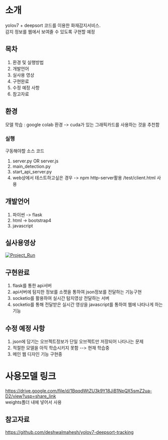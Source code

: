 # 소개
yolov7 + deepsort 코드를 이용한 화재감지서비스. <br/>
감지 정보를 웹에서 보여줄 수 있도록 구현할 예정

## 목차
1. 환경 및 실행방법
2. 개발언어
3. 실사용 영상
4. 구현완료
5. 수정 예정 사항
6. 참고자료

## 환경
모델 학습 : google colab 환경 -> cuda가 있는 그래픽카드를 사용하는 것을 추천함<br/>
### 실행
구동해야할 소스 코드<br/>
1. server.py OR server.js
2. main_detection.py
3. start_api_server.py
4. web상에서 테스트하고싶은 경우 -> npm http-server활용 /test/client.html 사용

## 개발언어
1. 파이썬 -> flask
2. html -> bootstrap4
3. javascript

## 실사용영상
[![Project_Run](https://img.youtube.com/vi/LzrBnzF2Fzw/0.jpg)](https://youtu.be/LzrBnzF2Fzw)

## 구현완료
1. flask를 통한 api서버
2. api서버에 탐지한 정보를 소켓을 통하여 json정보를 전달하는 기능구현
3. socketio를 활용하여 실시간 탐지영상 전달하는 서버
4. socketio를 통해 전달받은 실시간 영상을 javascript를 통하여 웹에 나타나게 하는 기능

## 수정 예정 사항
1. json에 담기는 오브젝트정보가 단일 오브젝트만 저장되어 나타나는 문제
2. 적절한 모델을 아직 학습시키지 못함 --> 현재 학습중
3. 메인 웹 디자인 기능 구현중

# 사용모델 링크
https://drive.google.com/file/d/1BqqdWtZU3k9Y18JiB1NpQX5smZ2ua-D2/view?usp=share_link <br>
weights폴더 내에 넣어서 사용


## 참고자료
https://github.com/deshwalmahesh/yolov7-deepsort-tracking
